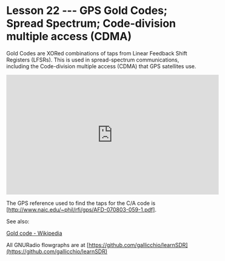 # Lesson 22 --- GPS Gold Codes; Spread Spectrum; Code-division multiple access (CDMA)

Gold Codes are XORed combinations of taps from Linear Feedback Shift Registers (LFSRs). This is used in spread-spectrum communications, including the Code-division multiple access (CDMA) that GPS satellites use.

<iframe width="560" height="315" src="https://www.youtube.com/embed/y09QMomxWYo" title="YouTube video player" frameborder="0" allow="accelerometer; autoplay; clipboard-write; encrypted-media; gyroscope; picture-in-picture" allowfullscreen></iframe>

The GPS reference used to find the taps for the C/A code is [http://www.naic.edu/~phil/rfi/gps/AFD-070803-059-1.pdf].

See also:

[Gold code - Wikipedia](https://en.wikipedia.org/wiki/Gold_code)

All GNURadio flowgraphs are at [https://github.com/gallicchio/learnSDR](https://github.com/gallicchio/learnSDR)

